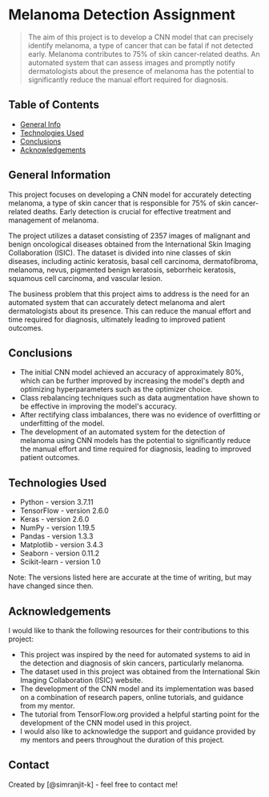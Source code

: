 # Melanoma Detection Assignment
> The aim of this project is to develop a CNN model that can precisely identify melanoma, a type of cancer that can be fatal if not detected early. Melanoma contributes to 75% of skin cancer-related deaths. An automated system that can assess images and promptly notify dermatologists about the presence of melanoma has the potential to significantly reduce the manual effort required for diagnosis.


## Table of Contents
* [General Info](#general-information)
* [Technologies Used](#technologies-used)
* [Conclusions](#conclusions)
* [Acknowledgements](#acknowledgements)


## General Information

This project focuses on developing a CNN model for accurately detecting melanoma, a type of skin cancer that is responsible for 75% of skin cancer-related deaths. Early detection is crucial for effective treatment and management of melanoma.

The project utilizes a dataset consisting of 2357 images of malignant and benign oncological diseases obtained from the International Skin Imaging Collaboration (ISIC). The dataset is divided into nine classes of skin diseases, including actinic keratosis, basal cell carcinoma, dermatofibroma, melanoma, nevus, pigmented benign keratosis, seborrheic keratosis, squamous cell carcinoma, and vascular lesion.

The business problem that this project aims to address is the need for an automated system that can accurately detect melanoma and alert dermatologists about its presence. This can reduce the manual effort and time required for diagnosis, ultimately leading to improved patient outcomes.

## Conclusions

- The initial CNN model achieved an accuracy of approximately 80%, which can be further improved by increasing the model's depth and optimizing hyperparameters such as the optimizer choice.
- Class rebalancing techniques such as data augmentation have shown to be effective in improving the model's accuracy.
- After rectifying class imbalances, there was no evidence of overfitting or underfitting of the model.
- The development of an automated system for the detection of melanoma using CNN models has the potential to significantly reduce the manual effort and time required for diagnosis, leading to improved patient outcomes.


## Technologies Used

- Python - version 3.7.11
- TensorFlow - version 2.6.0
- Keras - version 2.6.0
- NumPy - version 1.19.5
- Pandas - version 1.3.3
- Matplotlib - version 3.4.3
- Seaborn - version 0.11.2
- Scikit-learn - version 1.0

Note: The versions listed here are accurate at the time of writing, but may have changed since then.

## Acknowledgements

I would like to thank the following resources for their contributions to this project:

- This project was inspired by the need for automated systems to aid in the detection and diagnosis of skin cancers, particularly melanoma.
- The dataset used in this project was obtained from the International Skin Imaging Collaboration (ISIC) website.
- The development of the CNN model and its implementation was based on a combination of research papers, online tutorials, and guidance from my mentor.
- The tutorial from TensorFlow.org provided a helpful starting point for the development of the CNN model used in this project.
- I would also like to acknowledge the support and guidance provided by my mentors and peers throughout the duration of this project.

## Contact
Created by [@simranjit-k] - feel free to contact me!